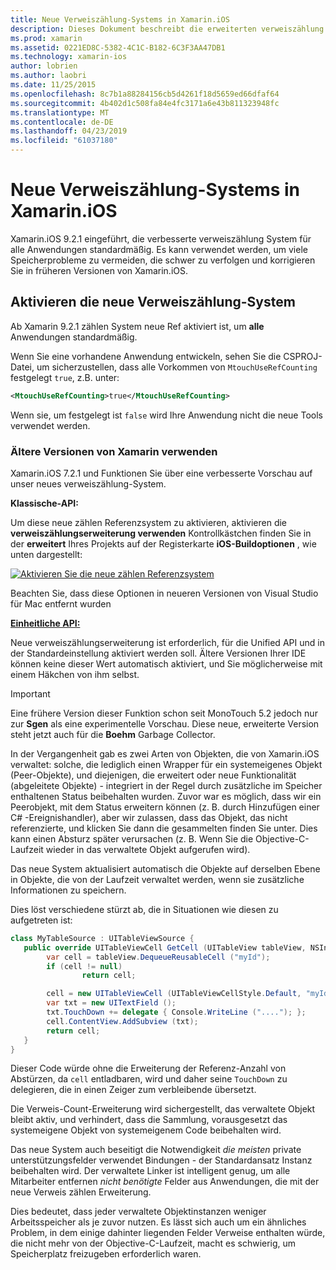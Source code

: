 ```yaml
---
title: Neue Verweiszählung-Systems in Xamarin.iOS
description: Dieses Dokument beschreibt die erweiterten verweiszählung Xamarin System, das alle Xamarin.iOS-Anwendungen standardmäßig aktiviert.
ms.prod: xamarin
ms.assetid: 0221ED8C-5382-4C1C-B182-6C3F3AA47DB1
ms.technology: xamarin-ios
author: lobrien
ms.author: laobri
ms.date: 11/25/2015
ms.openlocfilehash: 8c7b1a88284156cb5d4261f18d5659ed66dfaf64
ms.sourcegitcommit: 4b402d1c508fa84e4fc3171a6e43b811323948fc
ms.translationtype: MT
ms.contentlocale: de-DE
ms.lasthandoff: 04/23/2019
ms.locfileid: "61037180"
---
```

# <a name="new-reference-counting-system-in-xamarinios"></a>Neue Verweiszählung-Systems in Xamarin.iOS

Xamarin.iOS 9.2.1 eingeführt, die verbesserte verweiszählung System für alle Anwendungen standardmäßig. Es kann verwendet werden, um viele Speicherprobleme zu vermeiden, die schwer zu verfolgen und korrigieren Sie in früheren Versionen von Xamarin.iOS.

## <a name="enabling-the-new-reference-counting-system"></a>Aktivieren die neue Verweiszählung-System

Ab Xamarin 9.2.1 zählen System neue Ref aktiviert ist, um **alle** Anwendungen standardmäßig.

Wenn Sie eine vorhandene Anwendung entwickeln, sehen Sie die CSPROJ-Datei, um sicherzustellen, dass alle Vorkommen von `MtouchUseRefCounting` festgelegt `true`, z.B. unter:

```xml
<MtouchUseRefCounting>true</MtouchUseRefCounting>
```

Wenn sie, um festgelegt ist `false` wird Ihre Anwendung nicht die neue Tools verwendet werden.

### <a name="using-older-versions-of-xamarin"></a>Ältere Versionen von Xamarin verwenden

Xamarin.iOS 7.2.1 und Funktionen Sie über eine verbesserte Vorschau auf unser neues verweiszählung-System.

**Klassische-API:**

Um diese neue zählen Referenzsystem zu aktivieren, aktivieren die **verweiszählungserweiterung verwenden** Kontrollkästchen finden Sie in der **erweitert** Ihres Projekts auf der Registerkarte **iOS-Buildoptionen** , wie unten dargestellt: 

[![](newrefcount-images/image1.png "Aktivieren Sie die neue zählen Referenzsystem")](newrefcount-images/image1.png#lightbox)

Beachten Sie, dass diese Optionen in neueren Versionen von Visual Studio für Mac entfernt wurden

 **[Einheitliche API:](~/cross-platform/macios/unified/index.md)**

 Neue verweiszählungserweiterung ist erforderlich, für die Unified API und in der Standardeinstellung aktiviert werden soll. Ältere Versionen Ihrer IDE können keine dieser Wert automatisch aktiviert, und Sie möglicherweise mit einem Häkchen von ihm selbst.

    
> [!IMPORTANT]
> Eine frühere Version dieser Funktion schon seit MonoTouch 5.2 jedoch nur zur **Sgen** als eine experimentelle Vorschau. Diese neue, erweiterte Version steht jetzt auch für die **Boehm** Garbage Collector.


In der Vergangenheit gab es zwei Arten von Objekten, die von Xamarin.iOS verwaltet: solche, die lediglich einen Wrapper für ein systemeigenes Objekt (Peer-Objekte), und diejenigen, die erweitert oder neue Funktionalität (abgeleitete Objekte) - integriert in der Regel durch zusätzliche im Speicher enthaltenen Status beibehalten wurden. Zuvor war es möglich, dass wir ein Peerobjekt, mit dem Status erweitern können (z. B. durch Hinzufügen einer C# -Ereignishandler), aber wir zulassen, dass das Objekt, das nicht referenzierte, und klicken Sie dann die gesammelten finden Sie unter. Dies kann einen Absturz später verursachen (z. B. Wenn Sie die Objective-C-Laufzeit wieder in das verwaltete Objekt aufgerufen wird).

Das neue System aktualisiert automatisch die Objekte auf derselben Ebene in Objekte, die von der Laufzeit verwaltet werden, wenn sie zusätzliche Informationen zu speichern.

Dies löst verschiedene stürzt ab, die in Situationen wie diesen zu aufgetreten ist:

```csharp
class MyTableSource : UITableViewSource {
   public override UITableViewCell GetCell (UITableView tableView, NSIndexPath indexPath) {
        var cell = tableView.DequeueReusableCell ("myId");
        if (cell != null)
                return cell;

        cell = new UITableViewCell (UITableViewCellStyle.Default, "myId");
        var txt = new UITextField ();
        txt.TouchDown += delegate { Console.WriteLine ("...."); };
        cell.ContentView.AddSubview (txt);
        return cell;
   }
}
```

Dieser Code würde ohne die Erweiterung der Referenz-Anzahl von Abstürzen, da `cell` entladbaren, wird und daher seine `TouchDown` zu delegieren, die in einen Zeiger zum verbleibende übersetzt.

Die Verweis-Count-Erweiterung wird sichergestellt, das verwaltete Objekt bleibt aktiv, und verhindert, dass die Sammlung, vorausgesetzt das systemeigene Objekt von systemeigenem Code beibehalten wird.

Das neue System auch beseitigt die Notwendigkeit *die meisten* private unterstützungsfelder verwendet Bindungen - der Standardansatz Instanz beibehalten wird. Der verwaltete Linker ist intelligent genug, um alle Mitarbeiter entfernen *nicht benötigte* Felder aus Anwendungen, die mit der neue Verweis zählen Erweiterung.

Dies bedeutet, dass jeder verwaltete Objektinstanzen weniger Arbeitsspeicher als je zuvor nutzen. Es lässt sich auch um ein ähnliches Problem, in dem einige dahinter liegenden Felder Verweise enthalten würde, die nicht mehr von der Objective-C-Laufzeit, macht es schwierig, um Speicherplatz freizugeben erforderlich waren.
